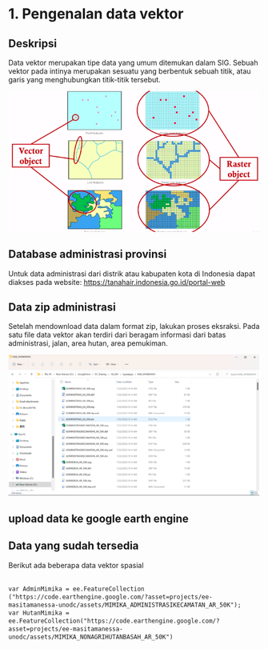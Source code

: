# 1. Pengenalan data vektor 
## Deskripsi

Data vektor merupakan tipe data yang umum ditemukan dalam SIG. Sebuah vektor pada intinya merupakan sesuatu yang berbentuk sebuah titik, atau garis yang menghubungkan titik-titik tersebut.

<img width="960" alt="RasterVector" src="https://github.com/manessa-md/UNODC-PAPUA-EE-2022.github.io/blob/main/Image/Mod03A/1_eQT7CXrsf0lm3HVxnww_WQ.png"> 

## Database administrasi provinsi
Untuk data administrasi dari distrik atau kabupaten kota di Indonesia dapat diakses pada website:
https://tanahair.indonesia.go.id/portal-web 

## Data zip administrasi
Setelah mendownload data dalam format zip, lakukan proses eksraksi. Pada satu file data vektor akan terdiri dari beragam informasi dari batas administrasi, jalan, area hutan, area pemukiman. 

<img width="960" alt="RasterVector" src="https://github.com/manessa-md/UNODC-PAPUA-EE-2022.github.io/blob/main/Image/Mod03A/03a01.png"> 

## upload data ke google earth engine 



## Data yang sudah tersedia
Berikut ada beberapa data vektor spasial 

```

var AdminMimika = ee.FeatureCollection ("https://code.earthengine.google.com/?asset=projects/ee-masitamanessa-unodc/assets/MIMIKA_ADMINISTRASIKECAMATAN_AR_50K");
var HutanMimika = ee.FeatureCollection("https://code.earthengine.google.com/?asset=projects/ee-masitamanessa-unodc/assets/MIMIKA_NONAGRIHUTANBASAH_AR_50K")

```
